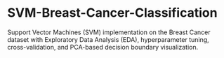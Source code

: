 # SVM-Breast-Cancer-Classification
Support Vector Machines (SVM) implementation on the Breast Cancer dataset with Exploratory Data Analysis (EDA), hyperparameter tuning, cross-validation, and PCA-based decision boundary visualization.
